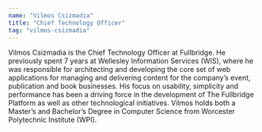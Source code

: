 ```yaml
---
name: "Vilmos Csizmadia"
title: "Chief Technology Officer"
tag: "vilmos-csizmadia"
---
```

<p>
  Vilmos Csizmadia is the Chief Technology Officer at Fullbridge. He previously spent 7 years at Wellesley Information Services (WIS), where he was responsible for architecting and developing the core set of web applications for managing and delivering content for the company&rsquo;s event, publication and book businesses. His focus on usability, simplicity and performance has been a driving force in the development of The Fullbridge Platform as well as other technological initiatives. Vilmos holds both a Master&rsquo;s and Bachelor&rsquo;s Degree in Computer Science from Worcester Polytechnic Institute (WPI).
</p>
